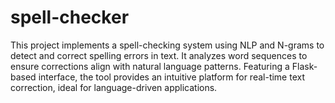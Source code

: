 # spell-checker
This project implements a spell-checking system using NLP and N-grams to detect and correct spelling errors in text. It analyzes word sequences to ensure corrections align with natural language patterns. Featuring a Flask-based interface, the tool provides an intuitive platform for real-time text correction, ideal for language-driven applications.
